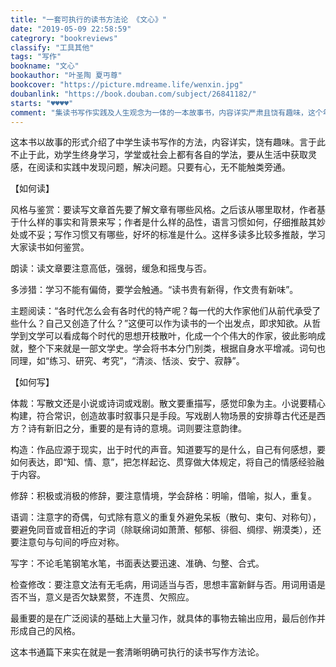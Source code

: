 ```yaml
---
title: "一套可执行的读书方法论 《文心》"
date: "2019-05-09 22:58:59"
categrory: "bookreviews"
classify: "工具其他"
tags: "写作"
bookname: "文心"
bookauthor: "叶圣陶 夏丏尊"
bookcover: "https://picture.mdreame.life/wenxin.jpg"
doubanlink: "https://book.douban.com/subject/26841182/"
starts: "♥️♥️♥️♥️"
comment: "集读书写作实践及人生观念为一体的一本故事书，内容详实严肃且饶有趣味，这个年纪读来真是相见恨晚。"
---
```


这本书以故事的形式介绍了中学生读书写作的方法，内容详实，饶有趣味。言于此不止于此，劝学生终身学习，学堂或社会上都有各自的学法，要从生活中获取灵感，在阅读和实践中发现问题，解决问题。只要有心，无不能触类旁通。

【如何读】

风格与鉴赏：要读写文章首先要了解文章有哪些风格。之后该从哪里取材，作者基于什么样的事实和背景来写；作者是什么样的品性，语言习惯如何，仔细推敲其妙处或不妥；写作习惯又有哪些，好坏的标准是什么。这样多读多比较多推敲，学习大家读书如何鉴赏。

朗读：读文章要注意高低，强弱，缓急和摇曳与否。

多涉猎：学习不能有偏倚，要学会触通。“读书贵有新得，作文贵有新味”。

主题阅读：“各时代怎么会有各时代的特产呢？每一代的大作家他们从前代承受了些什么？自己又创造了什么？”这便可以作为读书的一个出发点，即求知欲。从哲学到文学可以看成每个时代的思想开枝散叶，化成一个个伟大的作家，彼此影响成就，整个下来就是一部文学史。学会将书本分门别类，根据自身水平增减。词句也同理，如“练习、研究、考究”，“清淡、恬淡、安宁、寂静”。

【如何写】

体裁：写散文还是小说或诗词或戏剧。散文要重描写，感觉印象为主。小说要精心构建，符合常识，创造故事时叙事只是手段。写戏剧人物场景的安排尊古代还是西方？诗有新旧之分，重要的是有诗的意境。词则要注意韵律。

构造：作品应源于现实，出于时代的声音。知道要写的是什么，自己有何感想，要如何表达，即“知、情、意”，把怎样起讫、贯穿做大体规定，将自己的情感经验融于内容。

修辞：积极或消极的修辞，要注意情境，学会辞格：明喻，借喻，拟人，重复。

语调：注意字的奇偶，句式除有意义的重复外避免呆板（散句、束句、对称句），要避免同音或音相近的字词（除联绵词如萧萧、郁郁、徘徊、绸缪、朔漠类），还要注意句与句间的呼应对称。

写字：不论毛笔钢笔水笔，书面表达要迅速、准确、匀整、合式。

检查修改：要注意文法有无毛病，用词适当与否，思想丰富新鲜与否。用词用语是否不当，意义是否欠缺累赘，不连贯、欠照应。

最重要的是在广泛阅读的基础上大量习作，就具体的事物去输出应用，最后创作并形成自己的风格。

这本书通篇下来实在就是一套清晰明确可执行的读书写作方法论。